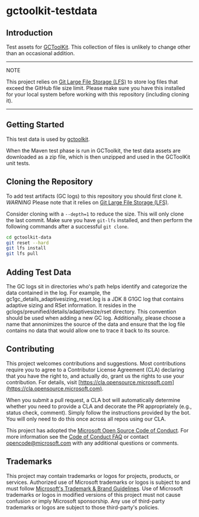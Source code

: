 # gctoolkit-testdata

## Introduction

Test assets for [GCToolKit](https://github.com/microsoft/gctoolkit). This collection of files is unlikely to change other than an occasional
addition.

---
NOTE

This project relies on [Git Large File Storage (LFS)](https://git-lfs.github.com/) to store log files that
exceed the GitHub file size limit. Please make sure you have this installed for your local system before working
with this repository (including cloning it).

---

## Getting Started

This test data is used by [gctoolkit](https://github.com/microsoft/gctoolkit).

When the Maven test phase is run in GCToolkit, the test data assets are downloaded as a zip file, which is then unzipped and used in the GCToolKit unit tests.

## Cloning the Repository

To add test artifacts (GC logs) to this repository you should first clone it. *WARNING* Please note that it relies on [Git Large File Storage (LFS)](https://git-lfs.github.com/). 

Consider cloning with a `--depth=1` to reduce the size. This will only clone the last commit.
Make sure you have `git-lfs` installed, and then perform the following commands after a successful `git clone`.

```bash
cd gctoolkit-data
git reset --hard
git lfs install
git lfs pull
```
## Adding Test Data

The GC logs sit in directories who's path helps identify and categorize the data contained in the log. For example, the gc1gc_details_adaptivesizing_reset.log is a JDK 8 G1GC log that contains adaptive sizing and RSet information. It resides in the gclogs/preunified/details/adaptivesize/rset directory.
This convention should be used when adding a new GC log. Additionally, please choose a name that annonimizes the source of the data and ensure that the log file contains no data that would allow one to trace it back to its source.


## Contributing

This project welcomes contributions and suggestions.  Most contributions require you to agree to a
Contributor License Agreement (CLA) declaring that you have the right to, and actually do, grant us
the rights to use your contribution. For details, visit [https://cla.opensource.microsoft.com](https://cla.opensource.microsoft.com).

When you submit a pull request, a CLA bot will automatically determine whether you need to provide
a CLA and decorate the PR appropriately (e.g., status check, comment). Simply follow the instructions
provided by the bot. You will only need to do this once across all repos using our CLA.

This project has adopted the [Microsoft Open Source Code of Conduct](https://opensource.microsoft.com/codeofconduct/).
For more information see the [Code of Conduct FAQ](https://opensource.microsoft.com/codeofconduct/faq/) or
contact [opencode@microsoft.com](mailto:opencode@microsoft.com) with any additional questions or comments.

## Trademarks

This project may contain trademarks or logos for projects, products, or services. Authorized use of Microsoft
trademarks or logos is subject to and must follow
[Microsoft's Trademark & Brand Guidelines](https://www.microsoft.com/en-us/legal/intellectualproperty/trademarks/usage/general).
Use of Microsoft trademarks or logos in modified versions of this project must not cause confusion or imply Microsoft sponsorship.
Any use of third-party trademarks or logos are subject to those third-party's policies.
